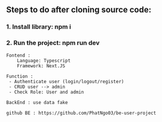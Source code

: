 ## Steps to do after cloning source code:
### 1. Install library: npm i
### 2. Run the project: npm run dev

```
Fontend : 
    Language: Typescript
    Framework: Next.JS

Function : 
 - Authenticate user (login/logout/register)
 - CRUD user --> admin
 - Check Role: User and admin

BackEnd : use data fake 

github BE : https://github.com/PhatNgo03/be-user-project
```